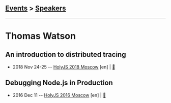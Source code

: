 ## [Events](../README.md) > [Speakers](../speakers.md)
---

# Thomas Watson

## An introduction to distributed tracing
- 2018 Nov 24-25 -- [HolyJS 2018 Moscow](https://www.youtube.com/watch?v=g7XSEdriSFM) [en] | [:notebook:](https://assets.ctfassets.net/nn534z2fqr9f/5aPRuBSqEosCsCqsKQ8aAk/85c176bb7683ba139a105ce1df43bd0a/Thomas_Watson_An_introduction_to_distributed_tracing.pdf)  
## Debugging Node.js in Production
- 2016 Dec 11 -- [HolyJS 2016 Moscow](https://www.youtube.com/watch?v=briH-bfleIM) [en] | [:notebook:](https://assets.contentful.com/nn534z2fqr9f/2UgTARoNfG6gYyw2y2A4SG/30ad30533cfd053f6f86548589c8c8b7/Thomas_Watson_-_Debugging_Node.js_in_Production.pdf)  
